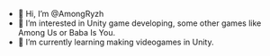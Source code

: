 - 👋 Hi, I’m @AmongRyzh
- 👀 I’m interested in Unity game developing, some other games like Among Us or Baba Is You.
- 🌱 I’m currently learning making videogames in Unity.

<!---
AmongRyzh/AmongRyzh is a ✨ special ✨ repository because its `README.md` (this file) appears on your GitHub profile.
You can click the Preview link to take a look at your changes.
--->

